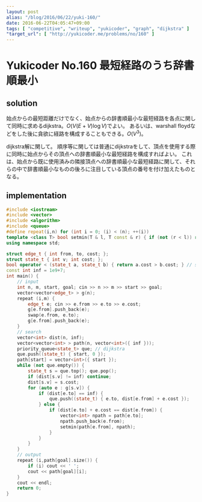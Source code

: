 ```yaml
---
layout: post
alias: "/blog/2016/06/22/yuki-160/"
date: 2016-06-22T04:05:47+09:00
tags: [ "competitive", "writeup", "yukicoder", "graph", "dijkstra" ]
"target_url": [ "http://yukicoder.me/problems/no/160" ]
---
```


# Yukicoder No.160 最短経路のうち辞書順最小

## solution

始点からの最短距離だけでなく、始点からの辞書順最小な最短経路を各点に関して同時に求めるdijkstra。$O(V(E+V)\log V)$でよい。
あるいは、warshall floydなどをした後に貪欲に経路を構成することもできる。$O(V^3)$。

dijkstra解に関して。
順序等に関しては普通にdijkstraをして、頂点を使用する際に同時に始点からその頂点への辞書順最小な最短経路を構成すればよい。
これは、始点から既に使用済みの隣接頂点への辞書順最小な最短経路に関して、それらの中で辞書順最小なものの後ろに注目している頂点の番号を付け加えたものとなる。

## implementation

``` c++
#include <iostream>
#include <vector>
#include <algorithm>
#include <queue>
#define repeat(i,n) for (int i = 0; (i) < (n); ++(i))
template <class T> bool setmin(T & l, T const & r) { if (not (r < l)) return false; l = r; return true; }
using namespace std;

struct edge_t { int from, to, cost; };
struct state_t { int v; int cost; };
bool operator < (state_t a, state_t b) { return a.cost > b.cost; } // strict weak ordering
const int inf = 1e9+7;
int main() {
    // input
    int n, m, start, goal; cin >> n >> m >> start >> goal;
    vector<vector<edge_t> > g(n);
    repeat (i,m) {
        edge_t e; cin >> e.from >> e.to >> e.cost;
        g[e.from].push_back(e);
        swap(e.from, e.to);
        g[e.from].push_back(e);
    }
    // search
    vector<int> dist(n, inf);
    vector<vector<int> > path(n, vector<int>({ inf }));
    priority_queue<state_t> que; // dijkstra
    que.push((state_t) { start, 0 });
    path[start] = vector<int>({ start });
    while (not que.empty()) {
        state_t s = que.top(); que.pop();
        if (dist[s.v] != inf) continue;
        dist[s.v] = s.cost;
        for (auto e : g[s.v]) {
            if (dist[e.to] == inf) {
                que.push((state_t) { e.to, dist[e.from] + e.cost });
            } else {
                if (dist[e.to] + e.cost == dist[e.from]) {
                    vector<int> npath = path[e.to];
                    npath.push_back(e.from);
                    setmin(path[e.from], npath);
                }
            }
        }
    }
    // output
    repeat (i,path[goal].size()) {
        if (i) cout << ' ';
        cout << path[goal][i];
    }
    cout << endl;
    return 0;
}
```
